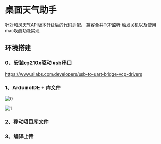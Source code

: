 # 桌面天气助手
针对和风天气API版本升级后的代码适配， 兼容合并TCP监听 触发关机以及使用mac唤醒功能实现

## 环境搭建
### 0、安装cp210x驱动  usb串口
https://www.silabs.com/developers/usb-to-uart-bridge-vcp-drivers
### 1、ArduinoIDE + 库文件
![0](https://user-images.githubusercontent.com/42565322/155311475-78e98903-78aa-43bb-803a-620531901b5b.png)

![1](https://user-images.githubusercontent.com/42565322/155311537-502a6e15-0447-4d63-919f-3e6127d4da48.png)
### 2、移动项目库文件
### 3、编译上传
